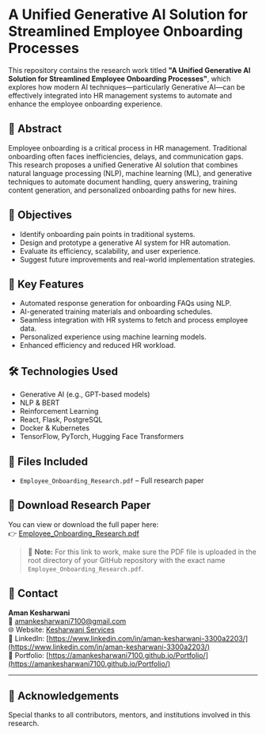 # A Unified Generative AI Solution for Streamlined Employee Onboarding Processes

This repository contains the research work titled **"A Unified Generative AI Solution for Streamlined Employee Onboarding Processes"**, which explores how modern AI techniques—particularly Generative AI—can be effectively integrated into HR management systems to automate and enhance the employee onboarding experience.

## 📄 Abstract

Employee onboarding is a critical process in HR management. Traditional onboarding often faces inefficiencies, delays, and communication gaps. This research proposes a unified Generative AI solution that combines natural language processing (NLP), machine learning (ML), and generative techniques to automate document handling, query answering, training content generation, and personalized onboarding paths for new hires.

## 📌 Objectives

- Identify onboarding pain points in traditional systems.
- Design and prototype a generative AI system for HR automation.
- Evaluate its efficiency, scalability, and user experience.
- Suggest future improvements and real-world implementation strategies.

## 🧠 Key Features

- Automated response generation for onboarding FAQs using NLP.
- AI-generated training materials and onboarding schedules.
- Seamless integration with HR systems to fetch and process employee data.
- Personalized experience using machine learning models.
- Enhanced efficiency and reduced HR workload.

## 🛠️ Technologies Used

- Generative AI (e.g., GPT-based models)
- NLP & BERT
- Reinforcement Learning
- React, Flask, PostgreSQL
- Docker & Kubernetes
- TensorFlow, PyTorch, Hugging Face Transformers

## 📁 Files Included

- `Employee_Onboarding_Research.pdf` – Full research paper

## 📄 Download Research Paper

You can view or download the full paper here:  
👉 [Employee_Onboarding_Research.pdf](./Employee_Onboarding_Research.pdf)

> 📌 **Note:** For this link to work, make sure the PDF file is uploaded in the root directory of your GitHub repository with the exact name `Employee_Onboarding_Research.pdf`.

## 📩 Contact

**Aman Kesharwani**  
📧 amankesharwani7100@gmail.com  
🌐 Website: [Kesharwani Services](https://kesharwani-services.netlify.app/)  
🔗 LinkedIn: [https://www.linkedin.com/in/aman-kesharwani-3300a2203/](https://www.linkedin.com/in/aman-kesharwani-3300a2203/)  
🧳 Portfolio: [https://amankesharwani7100.github.io/Portfolio/](https://amankesharwani7100.github.io/Portfolio/)

---

## 🌟 Acknowledgements

Special thanks to all contributors, mentors, and institutions involved in this research.
